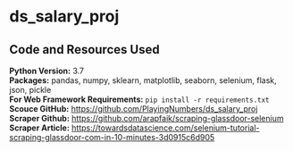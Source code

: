 # ds_salary_proj

## Code and Resources Used 
**Python Version:** 3.7  
**Packages:** pandas, numpy, sklearn, matplotlib, seaborn, selenium, flask, json, pickle  <br>
**For Web Framework Requirements:**  ```pip install -r requirements.txt``` <br>
**Scouce GitHub:** https://github.com/PlayingNumbers/ds_salary_proj  <br>
**Scraper Github:** https://github.com/arapfaik/scraping-glassdoor-selenium   <br>
**Scraper Article:** https://towardsdatascience.com/selenium-tutorial-scraping-glassdoor-com-in-10-minutes-3d0915c6d905  <br>

